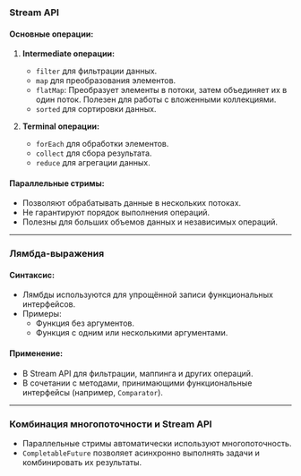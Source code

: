 ### **Stream API**

#### Основные операции:

1. **Intermediate операции:**
    
    - `filter` для фильтрации данных.
    - `map` для преобразования элементов.
    - `flatMap`: Преобразует элементы в потоки, затем объединяет их в один поток. Полезен для работы с вложенными коллекциями.
    - `sorted` для сортировки данных.
2. **Terminal операции:**
    
    - `forEach` для обработки элементов.
    - `collect` для сбора результата.
    - `reduce` для агрегации данных.

#### Параллельные стримы:

- Позволяют обрабатывать данные в нескольких потоках.
- Не гарантируют порядок выполнения операций.
- Полезны для больших объемов данных и независимых операций.

---

### **Лямбда-выражения**

#### Синтаксис:

- Лямбды используются для упрощённой записи функциональных интерфейсов.
- Примеры:
    - Функция без аргументов.
    - Функция с одним или несколькими аргументами.

#### Применение:

- В Stream API для фильтрации, маппинга и других операций.
- В сочетании с методами, принимающими функциональные интерфейсы (например, `Comparator`).

---

### **Комбинация многопоточности и Stream API**

- Параллельные стримы автоматически используют многопоточность.
- `CompletableFuture` позволяет асинхронно выполнять задачи и комбинировать их результаты.